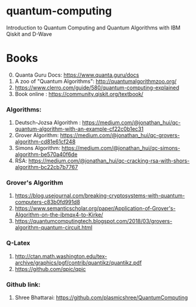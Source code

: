 # quantum-computing
Introduction to Quantum Computing and Quantum Algorithms with IBM Qiskit and D-Wave 

# Books
0. Quanta Guru Docs: https://www.quanta.guru/docs
1. A zoo of "Quantum Algorithms": http://quantumalgorithmzoo.org/
2. https://www.clerro.com/guide/580/quantum-computing-explained
3. Book online : https://community.qiskit.org/textbook/

### Algorithms:
1. Deutsch-Jozsa Algorithm : https://medium.com/@jonathan_hui/qc-quantum-algorithm-with-an-example-cf22c0b1ec31
2. Grover Algorithm: https://medium.com/@jonathan_hui/qc-grovers-algorithm-cd81e61cf248
3. Simons Algorithm: https://medium.com/@jonathan_hui/qc-simons-algorithm-be570a40f6de
4. RSA: https://medium.com/@jonathan_hui/qc-cracking-rsa-with-shors-algorithm-bc22cb7b7767

### Grover's Algorithm
1. https://blog.usejournal.com/breaking-cryptosystems-with-quantum-computers-c83b0fd991d8
2. https://www.semanticscholar.org/paper/Application-of-Grover's-Algorithm-on-the-ibmqx4-to-Kirke/
3. https://quantumcomputingtech.blogspot.com/2018/03/grovers-algorithm-quantum-circuit.html

### Q-Latex
1. http://ctan.math.washington.edu/tex-archive/graphics/pgf/contrib/quantikz/quantikz.pdf
2. https://github.com/qpic/qpic

### Github link: 
1. Shree Bhattarai: https://github.com/plasmicshree/QuantumComputing

